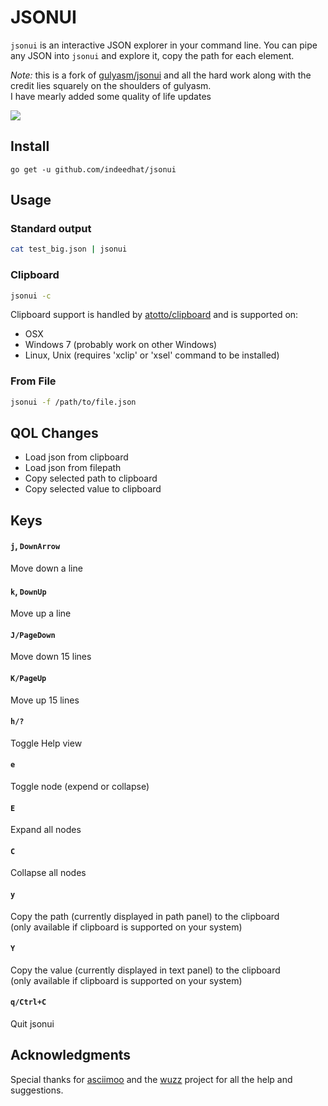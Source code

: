 # JSONUI

`jsonui` is an interactive JSON explorer in your command line. You can pipe any JSON into `jsonui` and explore it, copy the path for each element.

*Note:* this is a fork of [gulyasm/jsonui](https://github.com/gulyasm/jsonui) and all the hard work along with the credit
lies squarely on the shoulders of gulyasm.\
I have mearly added some quality of life updates

![](img/jsonui.gif)

## Install
`go get -u github.com/indeedhat/jsonui`

## Usage

### Standard output
```bash
cat test_big.json | jsonui
```
### Clipboard
```bash
jsonui -c
```
Clipboard support is handled by [atotto/clipboard](https://github.com/atotto/clipboard)
and is supported on:
- OSX
- Windows 7 (probably work on other Windows)
- Linux, Unix (requires 'xclip' or 'xsel' command to be installed)

### From File
```bash
jsonui -f /path/to/file.json
```

## QOL Changes
 - Load json from clipboard
 - Load json from filepath
 - Copy selected path to clipboard
 - Copy selected value to clipboard

## Keys

#### `j`, `DownArrow`
Move down a line

#### `k`, `DownUp`
Move up a line

#### `J/PageDown`
Move down 15 lines

#### `K/PageUp`
Move up 15 lines

#### `h/?`
Toggle Help view

#### `e`
Toggle node (expend or collapse)

#### `E`
Expand all nodes

#### `C`
Collapse all nodes

#### `y`
Copy the path (currently displayed in path panel) to the clipboard\
(only available if clipboard is supported on your system)

#### `Y`
Copy the value (currently displayed in text panel) to the clipboard\
(only available if clipboard is supported on your system)

#### `q/Ctrl+C`
Quit jsonui


## Acknowledgments
Special thanks for [asciimoo](https://github.com/asciimoo) and the [wuzz](https://github.com/asciimoo/wuzz) project for all the help and suggestions.  

